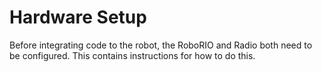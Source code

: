 
# Hardware Setup

Before integrating code to the robot, the RoboRIO and Radio both need to be configured. This contains instructions for how to do this.
